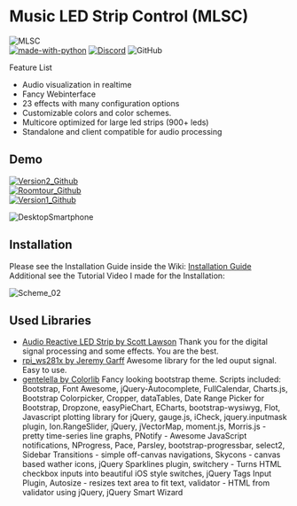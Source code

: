 

# Music LED Strip Control (MLSC)

![MLSC](https://user-images.githubusercontent.com/7833146/105612807-9c287a80-5dbe-11eb-8c25-2212d975a605.png)  
[![made-with-python](https://img.shields.io/badge/Made%20with-Python-1f425f.svg)](https://www.python.org/)   [![Discord](https://img.shields.io/discord/774182494277992478)](https://discord.gg/jXd5Zxsu) ![GitHub](https://img.shields.io/github/license/TobKra96/music_led_strip_control)

Feature List

- Audio visualization in realtime
- Fancy Webinterface
- 23 effects with many configuration options
- Customizable colors and color schemes.
- Multicore optimized for large led strips (900+ leds)
- Standalone and client compatible for audio processing

## Demo

[![Version2_Github](https://user-images.githubusercontent.com/7833146/105639512-0e5d9580-5e79-11eb-93f2-2c13456863cd.jpg)](https://youtu.be/DankmP4riOo)  
[![Roomtour_Github](https://user-images.githubusercontent.com/7833146/105635856-9639a480-5e65-11eb-8126-9e947638e0f2.jpg)](https://youtu.be/eUSX9l89th0)  
[![Version1_Github](https://user-images.githubusercontent.com/7833146/105635961-1bbd5480-5e66-11eb-8608-51aaa9505257.jpg)](https://youtu.be/jAL1DfeYQI8)

![DesktopSmartphone](https://user-images.githubusercontent.com/7833146/105613963-22948a80-5dc6-11eb-8cd3-4430521993bf.png)



## Installation
Please see the Installation Guide inside the Wiki: [Installation Guide](https://github.com/TobKra96/music_led_strip_control/wiki/Installation-Guide)  
Additional see the Tutorial Video I made for the Installation: 

![Scheme_02](https://user-images.githubusercontent.com/7833146/104821835-ee0d5580-583e-11eb-8ed7-fbfc4f15a1a1.png)

## Used Libraries

 - [Audio Reactive LED Strip by Scott Lawson](https://github.com/scottlawsonbc/audio-reactive-led-strip)
Thank you for the digital signal processing and some effects. You are the best.
- [rpi_ws281x by Jeremy Garff](https://github.com/jgarff/rpi_ws281x)
Awesome library for the led ouput signal. Easy to use.
- [gentelella by Colorlib](https://github.com/ColorlibHQ/gentelella)
Fancy looking bootstrap theme.
Scripts included: Bootstrap, Font Awesome, jQuery-Autocomplete, FullCalendar, Charts.js, Bootstrap Colorpicker, Cropper, dataTables, Date Range Picker for Bootstrap, Dropzone, easyPieChart, ECharts, bootstrap-wysiwyg, Flot, Javascript plotting library for jQuery, gauge.js, iCheck, jquery.inputmask plugin, Ion.RangeSlider, jQuery, jVectorMap, moment.js, Morris.js - pretty time-series line graphs, PNotify - Awesome JavaScript notifications, NProgress, Pace, Parsley, bootstrap-progressbar, select2, Sidebar Transitions - simple off-canvas navigations, Skycons - canvas based wather icons, jQuery Sparklines plugin, switchery - Turns HTML checkbox inputs into beautiful iOS style switches, jQuery Tags Input Plugin, Autosize - resizes text area to fit text, validator - HTML from validator using jQuery, jQuery Smart Wizard

